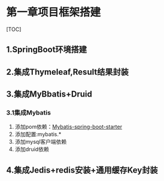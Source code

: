 # 第一章项目框架搭建



[TOC]

## 1.SpringBoot环境搭建



## 2.集成Thymeleaf,Result结果封装



## 3.集成MyBbatis+Druid

### 3.1集成Mybatis

1. 添加pom依赖：[Mybatis-spring-boot-starter](http:www.mybatis.org/spring-boot-starter/mybatis-spring-boot-autoconfigure/)
2. 添加配置:mybatis.*
3. 添加mysql客户端依赖
4. 添加druid依赖

## 4.集成Jedis+redis安装+通用缓存Key封装